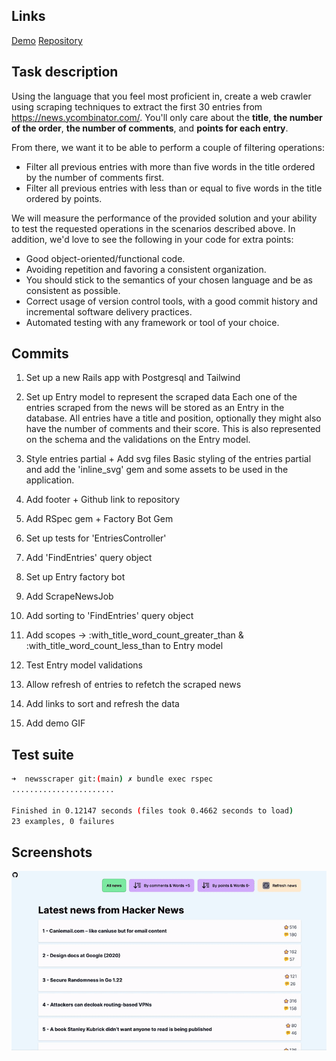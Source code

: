 ## Links
[Demo](https://newsscraper.chiki.tech/)
[Repository](https://github.com/divagueame/newsscraper)

## Task description 
Using the language that you feel most proficient in, create a web crawler using scraping techniques to extract the first 30 entries from https://news.ycombinator.com/. You'll only care about the **title**, **the number of the order**, **the number of comments**, and **points for each entry**.


From there, we want it to be able to perform a couple of filtering operations:
- Filter all previous entries with more than five words in the title ordered by the number of comments first.
- Filter all previous entries with less than or equal to five words in the title ordered by points.


We will measure the performance of the provided solution and your ability to test the requested operations in the scenarios described above. In addition, we'd love to see the following in your code for extra points:

- Good object-oriented/functional code.
- Avoiding repetition and favoring a consistent organization. 
- You should stick to the semantics of your chosen language and be as consistent as possible.
- Correct usage of version control tools, with a good commit history and incremental software delivery practices.
- Automated testing with any framework or tool of your choice.

## Commits

1. Set up a new Rails app with Postgresql and Tailwind

2. Set up Entry model to represent the scraped data
Each one of the entries scraped from the news will be stored as an Entry in the database. 
All entries have a title and position, optionally they might also have the number of comments and their score. This is also represented on the schema and the validations on the Entry model.

3. Style entries partial + Add svg files
Basic styling of the entries partial and add the 'inline_svg' gem and some assets to be used in the application.

4. Add footer + Github link to repository

5. Add RSpec gem + Factory Bot Gem

6. Set up tests for 'EntriesController'

7. Add 'FindEntries' query object

8. Set up Entry factory bot

9. Add ScrapeNewsJob

10. Add sorting to 'FindEntries' query object

11. Add scopes -> :with_title_word_count_greater_than & :with_title_word_count_less_than to Entry model

12. Test Entry model validations

13. Allow refresh of entries to refetch the scraped news

14. Add links to sort and refresh the data

15. Add demo GIF

## Test suite
```bash
➜  newsscraper git:(main) ✗ bundle exec rspec
.......................

Finished in 0.12147 seconds (files took 0.4662 seconds to load)
23 examples, 0 failures
```


## Screenshots

![Demo](./public/demo/1.gif)
